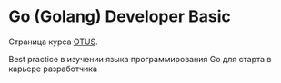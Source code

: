 # Go (Golang) Developer Basic

Страница курса [OTUS](https://otus.ru/lessons/go-basic/).

Best practice в изучении языка программирования Go для старта в карьере разработчика